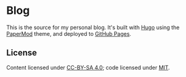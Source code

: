 # Blog

This is the source for my personal blog. It's built with [Hugo](https://github.com/gohugoio/hugo)
using the [PaperMod](https://github.com/adityatelange/hugo-PaperMod) theme, and deployed to [GitHub
Pages](https://jo3-l.github.io).

## License

Content licensed under [CC-BY-SA 4.0](./LICENSE-CC-BY-SA); code licensed under
[MIT](./LICENSE-MIT.txt).
